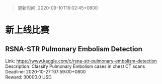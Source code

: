 > 更新时间: 2020-09-10T16:02:45+0800 

# 新上线比赛


## RSNA-STR Pulmonary Embolism Detection
Link: https://www.kaggle.com/c/rsna-str-pulmonary-embolism-detection  
Description: Classify Pulmonary Embolism cases in chest CT scans  
Deadline: 2020-10-27T07:59:00+0800  
Reward: 30000.0 USD  

